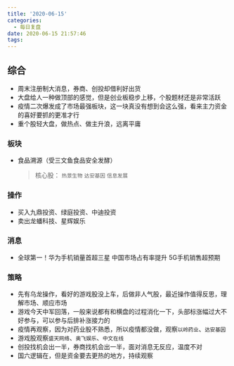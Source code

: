 ```yaml
---
title: '2020-06-15'
categories:
  - 每日复盘
date: 2020-06-15 21:57:46
tags:
---
```

## 综合

- 周末注册制大消息，券商、创投却借利好出货
- 大盘给人一种做顶部的感觉，但是创业板稳步上移，个股题材还是非常活跃
- 疫情二次爆发成了市场最强板块，这一块真没有想到会这么强，看来主力资金的喜好要抓的更准才行
- 重个股轻大盘，做热点、做主升浪，远离平庸

### 板块

- 食品溯源（受三文鱼食品安全发酵）
  > 核心股： `热景生物` `达安基因` `信息发展`

### 操作

- 买入九鼎投资、绿庭投资、中迪投资
- 卖出龙蟠科技、星辉娱乐

### 消息

- 全球第一！华为手机销量首超三星 中国市场占有率提升 5G手机销售超预期

### 策略

- 先有乌龙操作，看好的游戏股没上车，后做非人气股，最近操作值得反思，理解市场、顺应市场
- 游戏今天中军回落，一般来说都有和横盘的过程消化一下，头部标涨幅过大不好参与，可以参与后排补涨接力的
- 疫情再观察，因为对药业股不熟悉，所以疫情都没做，观察`以岭药业`、`达安基因`
- 游戏股观察`盛天网络`、`奥飞娱乐`、`中文在线`
- 创投找机会出一半，券商找机会出一半，面对消息无反应，温度不对
- 国六逻辑在，但是资金要去更热的地方，持续观察
